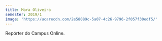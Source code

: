```yaml
---
title: Mara Oliveira
semester: 2019/1
image: 'https://ucarecdn.com/2e58089c-5a07-4c26-9796-2f057f30edf5/'
---
```

Repórter do Campus Online.
